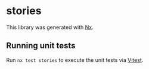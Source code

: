 # stories

This library was generated with [Nx](https://nx.dev).

## Running unit tests

Run `nx test stories` to execute the unit tests via [Vitest](https://vitest.dev/).
